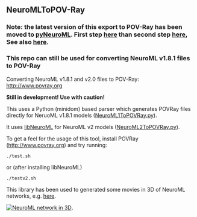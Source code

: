 NeuroMLToPOV-Ray
----------------

### Note: the latest version of this export to POV-Ray has been moved to [pyNeuroML](https://github.com/NeuroML/pyNeuroML). First step [here](https://github.com/NeuroML/pyNeuroML/blob/master/examples/export_neuroml2.py) than second step [here](https://github.com/NeuroML/pyNeuroML/blob/f65953414e391da9b1169c6a5d0e4883358c7094/test.sh#L87-L89), See also [here](https://github.com/NeuroML/pyNeuroML/tree/master/pyneuroml/povray). 
### This repo can still be used for converting NeuroML v1.8.1 files to POV-Ray

Converting NeuroML v1.8.1 and v2.0 files to POV-Ray: http://www.povray.org

**Still in development! Use with caution!**

This uses a Python (minidom) based parser which generates POVRay files directly for NeruoML v1.8.1 models ([NeuroML1ToPOVRay.py](https://github.com/NeuroML/NeuroMLToPOV-Ray/blob/master/NeuroML1ToPOVRay.py)).

It uses [libNeuroML](https://github.com/NeuralEnsemble/libNeuroML) for NeuroML v2 models ([NeuroML2ToPOVRay.py](https://github.com/NeuroML/NeuroMLToPOV-Ray/blob/master/NeuroML2ToPOVRay.py)).

To get a feel for the usage of this tool, install POVRay (http://www.povray.org) and try running:

    ./test.sh
    
or (after installing libNeuroML)

    ./testv2.sh
    
This library has been used to generated some movies in 3D of NeuroML networks, e.g. [here](http://figshare.com/articles/NeuroML_models_in_3D/695845).

[![NeuroML network in 3D](http://previews.figshare.com/1051067/250_1051067.png)](http://figshare.com/articles/NeuroML_models_in_3D/695845).


